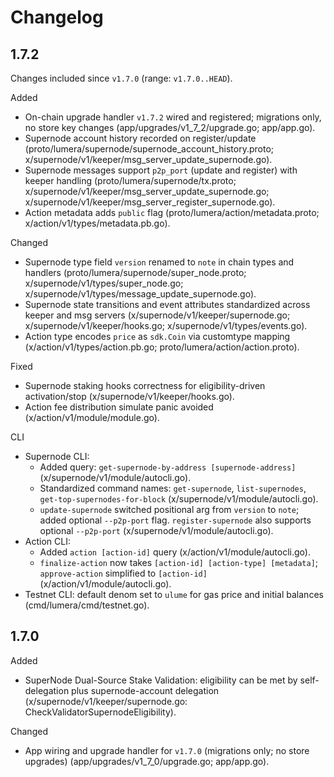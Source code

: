 # Changelog



## 1.7.2 

Changes included since `v1.7.0` (range: `v1.7.0..HEAD`).

Added
- On-chain upgrade handler `v1.7.2` wired and registered; migrations only, no store key changes (app/upgrades/v1_7_2/upgrade.go; app/app.go).
- Supernode account history recorded on register/update (proto/lumera/supernode/supernode_account_history.proto; x/supernode/v1/keeper/msg_server_update_supernode.go).
- Supernode messages support `p2p_port` (update and register) with keeper handling (proto/lumera/supernode/tx.proto; x/supernode/v1/keeper/msg_server_update_supernode.go; x/supernode/v1/keeper/msg_server_register_supernode.go).
- Action metadata adds `public` flag (proto/lumera/action/metadata.proto; x/action/v1/types/metadata.pb.go).

Changed
- Supernode type field `version` renamed to `note` in chain types and handlers (proto/lumera/supernode/super_node.proto; x/supernode/v1/types/super_node.go; x/supernode/v1/types/message_update_supernode.go).
- Supernode state transitions and event attributes standardized across keeper and msg servers (x/supernode/v1/keeper/supernode.go; x/supernode/v1/keeper/hooks.go; x/supernode/v1/types/events.go).
- Action type encodes `price` as `sdk.Coin` via customtype mapping (x/action/v1/types/action.pb.go; proto/lumera/action/action.proto).

Fixed
- Supernode staking hooks correctness for eligibility-driven activation/stop (x/supernode/v1/keeper/hooks.go).
- Action fee distribution simulate panic avoided (x/action/v1/module/module.go).

CLI
- Supernode CLI:
  - Added query: `get-supernode-by-address [supernode-address]` (x/supernode/v1/module/autocli.go).
  - Standardized command names: `get-supernode`, `list-supernodes`, `get-top-supernodes-for-block` (x/supernode/v1/module/autocli.go).
  - `update-supernode` switched positional arg from `version` to `note`; added optional `--p2p-port` flag. `register-supernode` also supports optional `--p2p-port` (x/supernode/v1/module/autocli.go).
- Action CLI:
  - Added `action [action-id]` query (x/action/v1/module/autocli.go).
  - `finalize-action` now takes `[action-id] [action-type] [metadata]`; `approve-action` simplified to `[action-id]` (x/action/v1/module/autocli.go).
- Testnet CLI: default denom set to `ulume` for gas price and initial balances (cmd/lumera/cmd/testnet.go).

## 1.7.0 

Added
- SuperNode Dual-Source Stake Validation: eligibility can be met by self-delegation plus supernode-account delegation (x/supernode/v1/keeper/supernode.go: CheckValidatorSupernodeEligibility).

Changed
- App wiring and upgrade handler for `v1.7.0` (migrations only; no store upgrades) (app/upgrades/v1_7_0/upgrade.go; app/app.go).
